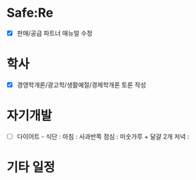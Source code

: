 # Safe:Re

- [X] 판매/공급 파트너 매뉴얼 수정

# 학사

- [X] 경영학개론/광고학/생활예절/경제학개론 토론 작성

# 자기개발

- [ ] 다이어트 
      - 식단   : 아침 : 사과반쪽
                점심 : 미숫가루 + 달걀 2개
                저녁 : 

# 기타 일정
